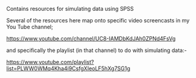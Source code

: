 Contains resources for simulating data using SPSS

Several of the resources here map onto specific video screencasts in my You Tube channel;

https://www.youtube.com/channel/UC8-IAMDbKdJAh0ZPNd4FsVg

and specifically the playlist (in that channel) to do with simulating data:-

https://www.youtube.com/playlist?list=PLWW0WMq4Kha4i9CsfgXIeoLF5hXg7SG1g
